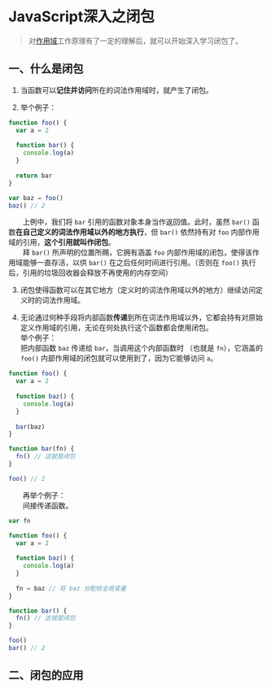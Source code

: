 # JavaScript深入之闭包

> 对[作用域](https://github.com/winyuan/head-frist-javascript/blob/master/articles/深入系列/JavaScript深入之作用域.md)工作原理有了一定的理解后，就可以开始深入学习闭包了。

## 一、什么是闭包
1. 当函数可以**记住并访问**所在的词法作用域时，就产生了闭包。

2. 举个例子：
```javascript
function foo() {
  var a = 2
  
  function bar() {
    console.log(a)
  }
  
  return bar
}

var baz = foo()
baz() // 2
```
&emsp;&emsp;上例中，我们将 `bar` 引用的函数对象本身当作返回值。此时，虽然 `bar()` 函数**在自己定义的词法作用域以外的地方执行**，但 `bar()` 依然持有对  `foo` 内部作用域的引用，**这个引用就叫作闭包**。  
&emsp;&emsp;拜 `bar()` 所声明的位置所赐，它拥有涵盖 `foo` 内部作用域的闭包，使得该作用域能够一直存活，以供 `bar()` 在之后任何时间进行引用。（否则在 `foo()` 执行后，引用的垃圾回收器会释放不再使用的内存空间）

3. 闭包使得函数可以在其它地方（定义时的词法作用域以外的地方）继续访问定义时的词法作用域。

4. 无论通过何种手段将内部函数**传递**到所在词法作用域以外，它都会持有对原始定义作用域的引用，无论在何处执行这个函数都会使用闭包。  
   举个例子：  
   把内部函数 `baz` 传递给 `bar`，当调用这个内部函数时 （也就是 `fn`），它涵盖的 `foo()` 内部作用域的闭包就可以使用到了，因为它能够访问 `a`。
```javascript
function foo() {
  var a = 2
  
  function baz() {
    console.log(a)
  }
  
  bar(baz)
}

function bar(fn) {
  fn() // 这就是闭包
}

foo() // 2
```
&emsp;&emsp;再举个例子：  
&emsp;&emsp;间接传递函数。

```javascript
var fn

function foo() {
  var a = 2
  
  function baz() {
    console.log(a)
  }
  
  fn = baz // 将 baz 分配给全局变量
}

function bar() {
  fn() // 这就是闭包
}

foo()
bar() // 2
```


## 二、闭包的应用
